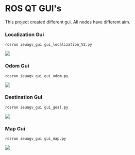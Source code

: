 # ROS QT GUI's
This project created different gui. All nodes have different aim. </br>


### Localization Gui
```
rosrun ieuagv_gui gui_localization_V2.py
```
![](https://raw.githubusercontent.com/bekirbostanci/ros_ieuagv_gui/master/docs/gui_localization_V2.png)
### Odom Gui 
```
rosrun ieuagv_gui gui_odom.py
```
![](https://raw.githubusercontent.com/bekirbostanci/ros_ieuagv_gui/master/docs/gui_odom.png)
### Destination Gui
```
rosrun ieuagv_gui gui_goal.py
```
![](https://raw.githubusercontent.com/bekirbostanci/ros_ieuagv_gui/master/docs/gui_goal.png)
### Map Gui
```
rosrun ieuagv_gui gui_map.py
```
![](https://raw.githubusercontent.com/bekirbostanci/ros_ieuagv_gui/master/docs/gui_map.png)
